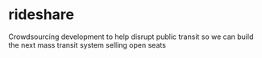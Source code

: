rideshare
=========

Crowdsourcing development to help disrupt public transit so we can build the next mass transit system selling open seats
